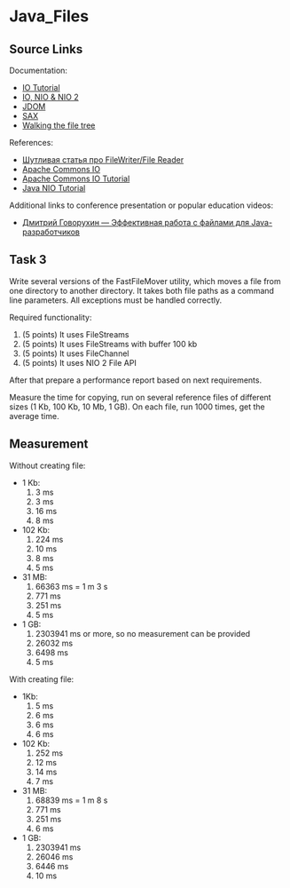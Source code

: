 # Java_Files

## Source Links

Documentation:

* <a href="https://docs.oracle.com/javase/tutorial/essential/io/file.html">IO Tutorial</a>
* <a href="https://docs.oracle.com/javase/8/docs/technotes/guides/io/index.html">IO, NIO & NIO 2</a>
* <a href="http://www.jdom.org/">JDOM</a>
* <a href="">SAX</a>
* <a href="https://docs.oracle.com/javase/tutorial/essential/io/walk.html">Walking the file tree</a>

References:

* <a href="https://vertex-academy.com/tutorials/ru/filewriter-i-filereader/">Шутливая статья про FileWriter/File Reader</a>
* <a href="https://o7planning.org/ru/10141/java-commons-io-tutorial">Apache Commons IO</a>
* <a href="https://www.tutorialspoint.com/commons_io/commons_io_ioutils.htm">Apache Commons IO Tutorial</a>
* <a href="https://javapapers.com/java/java-nio-tutorial/">Java NIO Tutorial</a>

Additional links to conference presentation or popular education videos:

* <a href="https://www.youtube.com/watch?v=7GlMS630dt8">Дмитрий Говорухин — Эффективная работа с файлами для Java-разработчиков</a>

## Task 3

Write several versions of the FastFileMover utility, which moves a file from one directory to another directory. It takes both file paths as a command line parameters. All exceptions must be handled correctly.

Required functionality:

1. (5 points) It uses FileStreams
2. (5 points) It uses FileStreams with buffer 100 kb
3. (5 points) It uses FileChannel
4. (5 points) It uses NIO 2 File API

After that prepare a performance report based on next requirements.

Measure the time for copying, run on several reference files of different sizes (1 Kb, 100 Kb, 10 Mb, 1 GB). On each file, run 1000 times, get the average time.

## Measurement

Without creating file:
* 1 Kb:
    1. 3 ms
    2. 3 ms
    3. 16 ms
    4. 8 ms
* 102 Kb:
    1. 224 ms
    2. 10 ms
    3. 8 ms
    4. 5 ms
* 31 MB:
    1. 66363 ms = 1 m 3 s
    2. 771 ms
    3. 251 ms
    4. 5 ms
* 1 GB:
    1. 2303941 ms or more, so no measurement can be provided
    2. 26032 ms
    3. 6498 ms
    4. 5 ms

With creating file:
* 1Kb:
    1. 5 ms
    2. 6 ms
    3. 6 ms
    4. 6 ms
* 102 Kb:
    1. 252 ms
    2. 12 ms
    3. 14 ms
    4. 7 ms
* 31 MB:
    1. 68839 ms = 1 m 8 s
    2. 771 ms
    3. 251 ms
    4. 6 ms
* 1 GB:
    1. 2303941 ms
    2. 26046 ms
    3. 6446 ms
    4. 10 ms